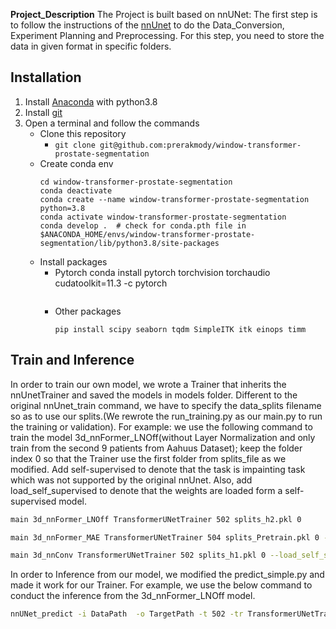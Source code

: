 **Project_Description**
The Project is built based on nnUNet: The first step is to follow the instructions of the [nnUnet](https://github.com/MIC-DKFZ/nnUNet) to do the Data_Conversion, Experiment Planning and Preprocessing. For this step, you need to store the data in given format in specific folders.

## Installation
1. Install [Anaconda](https://docs.anaconda.com/anaconda/install/) with python3.8
2. Install [git](https://git-scm.com/downloads)
3. Open a terminal and follow the commands
    - Clone this repository
        - `git clone git@github.com:prerakmody/window-transformer-prostate-segmentation`
    - Create conda env
        ```
        cd window-transformer-prostate-segmentation
        conda deactivate
        conda create --name window-transformer-prostate-segmentation python=3.8
        conda activate window-transformer-prostate-segmentation
        conda develop .  # check for conda.pth file in $ANACONDA_HOME/envs/window-transformer-prostate-segmentation/lib/python3.8/site-packages
        ```
    - Install packages
        - Pytorch
            conda install pytorch torchvision torchaudio cudatoolkit=11.3 -c pytorch
            ```
        - Other packages
            ```
            pip install scipy seaborn tqdm SimpleITK itk einops timm
            ```
## Train and Inference           
In order to train our own model, we wrote a Trainer that inherits the nnUnetTrainer and saved the models in models folder. Different to the original nnUnet_train command, we have to specify the data_splits filename so as to use our splits.(We rewrote the run_training.py as our main.py to run the training or validation). For example: we use the following command to train the model 3d_nnFormer_LNOff(without Layer Normalization and only train from the second 9 patients from Aahuus Dataset); keep the folder index 0 so that the Trainer use the first folder from splits_file as we modified. Add self-supervised to denote that the task is impainting task which was not supported by the original nnUnet. Also, add load_self_supervised to denote that the weights are loaded form a self-supervised model.
```bash
main 3d_nnFormer_LNOff TransformerUNetTrainer 502 splits_h2.pkl 0
```

```bash
main 3d_nnFormer_MAE TransformerUNetTrainer 504 splits_Pretrain.pkl 0 --self_supervised
```

```bash
main 3d_nnConv TransformerUNetTrainer 502 splits_h1.pkl 0 --load_self_supervised -pretrained_weights Conv_Pretrain_MAE.model 
```

In order to Inference from our model, we modified the predict_simple.py and made it work for our Trainer. For example, we use the below command to conduct the inference from the 3d_nnFormer_LNOff model.
```bash
nnUNet_predict -i DataPath  -o TargetPath -t 502 -tr TransformerUNetTrainer -f 0 -m 3d_nnFormer_LNOff
```




